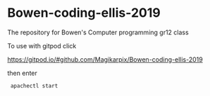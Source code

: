 # Bowen-coding-ellis-2019
The repository for Bowen's Computer programming gr12 class



To use with gitpod click

https://gitpod.io/#github.com/Magikarpix/Bowen-coding-ellis-2019


then enter


``` apachectl start```

